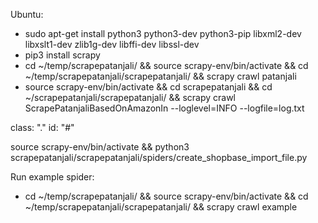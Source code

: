 Ubuntu: 
- sudo apt-get install python3 python3-dev python3-pip libxml2-dev libxslt1-dev zlib1g-dev libffi-dev libssl-dev
- pip3 install scrapy
- cd ~/temp/scrapepatanjali/ && source scrapy-env/bin/activate && cd ~/temp/scrapepatanjali/scrapepatanjali/ && scrapy crawl patanjali
- source scrapy-env/bin/activate && cd scrapepatanjali && cd ~/scrapepatanjali/scrapepatanjali/ && scrapy crawl ScrapePatanjaliBasedOnAmazonIn --loglevel=INFO --logfile=log.txt

class: "."
id: "#"

source scrapy-env/bin/activate && python3 scrapepatanjali/scrapepatanjali/spiders/create_shopbase_import_file.py

Run example spider: 
- cd ~/temp/scrapepatanjali/ && source scrapy-env/bin/activate && cd ~/temp/scrapepatanjali/scrapepatanjali/ && scrapy crawl example